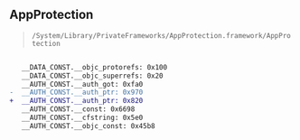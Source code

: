 ## AppProtection

> `/System/Library/PrivateFrameworks/AppProtection.framework/AppProtection`

```diff

   __DATA_CONST.__objc_protorefs: 0x100
   __DATA_CONST.__objc_superrefs: 0x20
   __AUTH_CONST.__auth_got: 0xfa0
-  __AUTH_CONST.__auth_ptr: 0x970
+  __AUTH_CONST.__auth_ptr: 0x820
   __AUTH_CONST.__const: 0x6698
   __AUTH_CONST.__cfstring: 0x5e0
   __AUTH_CONST.__objc_const: 0x45b8

```
